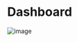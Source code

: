 # Dashboard

![image](https://github.com/Rhazzhamir/Dashboard/assets/142653101/7e772bae-8c5c-419e-9d6f-e528acc2c94f)
